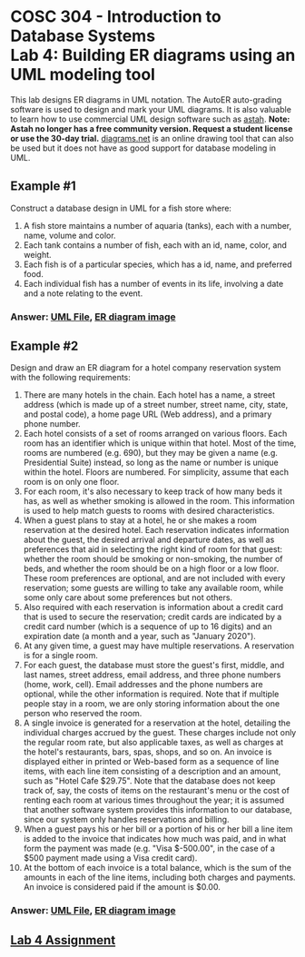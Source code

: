# COSC 304 - Introduction to Database Systems<br>Lab 4: Building ER diagrams using an UML modeling tool

This lab designs ER diagrams in UML notation. The AutoER auto-grading software is used to design and mark your UML diagrams. It is also valuable to learn how to use commercial UML design software such as [astah](http://astah.net/editions). <strong>Note: Astah no longer has a free community version. Request a student license or use the 30-day trial.</strong> <a href="https://diagrams.net/">diagrams.net</a> is an online drawing tool that can also be used but it does not have as good support for database modeling in UML.</p>

<h2>Example #1</h2>

<p>Construct a database design in UML for a fish store where:</p>

<ol>
<li>A fish store maintains a number of aquaria (tanks), each with a number, name, volume and color.  </li>
<li>Each tank contains a number of fish, each with an id, name, color, and weight. </li>
<li>Each fish is of a particular species, which has a id, name, and preferred food.</li>
<li>Each individual fish has a number of events in its life, involving a date and a note relating to the event.</li>
</ol>

<h3>Answer: <a href="img/FishStore.asta">UML File</a>, <a href="img/FishStore.png">ER diagram image</a></h3>



<h2>Example #2</h2>

<p>Design and draw an ER diagram for a hotel company reservation system with the following requirements:</p>

<ol>
<li>There are many hotels in the chain. Each hotel has a name, a street address (which is made up of a street number, street name, city, state, and postal code), a home page URL (Web address), and a primary phone number. </li>

<li>Each hotel consists of a set of rooms arranged on various floors. Each room has an identifier which is unique within that hotel. Most of the time, rooms are numbered (e.g. 690), but they may be given a name (e.g. Presidential Suite) instead, so long as the name or number is unique within the hotel. Floors are numbered. For simplicity, assume that each room is on only one floor.</li>

<li>For each room, it's also necessary to keep track of how many beds it has, as well as whether smoking is allowed in the room. This information is used to help match guests to rooms with desired characteristics.</li>

<li>When a guest plans to stay at a hotel, he or she makes a room reservation at the desired hotel. Each reservation indicates information about the guest, the desired arrival and departure dates, as well as preferences that aid in selecting the right kind of room for that guest: whether the room should be smoking or non-smoking, the number of beds, and whether the room should be on a high floor or a low floor. These room preferences are optional, and are not included with every reservation; some guests are willing to take any available room, while some only care about some preferences but not others.</li>

<li>Also required with each reservation is information about a credit card that is used to secure the reservation; credit cards are indicated by a credit card number (which is a sequence of up to 16 digits) and an expiration date (a month and a year, such as "January 2020"). </li>

<li>At any given time, a guest may have multiple reservations. A reservation is for a single room.</li>

<li>For each guest, the database must store the guest's first, middle, and last names, street address, email address, and three phone numbers (home, work, cell). Email addresses and the phone numbers are optional, while the other information is required. Note that if multiple people stay in a room, we are only storing information about the one person who reserved the room.</li>

<li>A single invoice is generated for a reservation at the hotel, detailing the individual charges accrued by the guest. These charges include not only the regular room rate, but also applicable taxes, as well as charges at the hotel's restaurants, bars, spas, shops, and so on. An invoice is displayed either in printed or Web-based form as a sequence of line items, with each line item consisting of a description and an amount, such as "Hotel Cafe $29.75". Note that the database does not keep track of, say, the costs of items on the restaurant's menu or the cost of renting each room at various times throughout the year; it is assumed that another software system provides this information to our database, since our system only handles reservations and billing. </li>

<li>When a guest pays his or her bill or a portion of his or her bill a line item is added to the invoice that indicates how much was paid, and in what form the payment was made (e.g. "Visa $-500.00", in the case of a $500 payment made using a Visa credit card).</li>

<li>At the bottom of each invoice is a total balance, which is the sum of the amounts in each of the line items, including both charges and payments. An invoice is considered paid if the amount is $0.00. </li>
</ol>


<h3>Answer: <a href="img/HotelReservationSystem.asta">UML File</a>, <a href="img/HotelReservationSystem.png">ER diagram image</a></h3>


<h2><a href="assign/">Lab 4 Assignment</a></h2>
